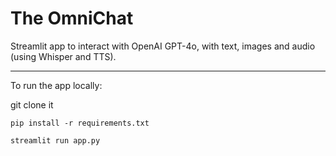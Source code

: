 # The OmniChat

Streamlit app to interact with OpenAI GPT-4o, with text, images and audio (using Whisper and TTS).


------

To run the app locally:

git clone it

`pip install -r requirements.txt`

`streamlit run app.py`



